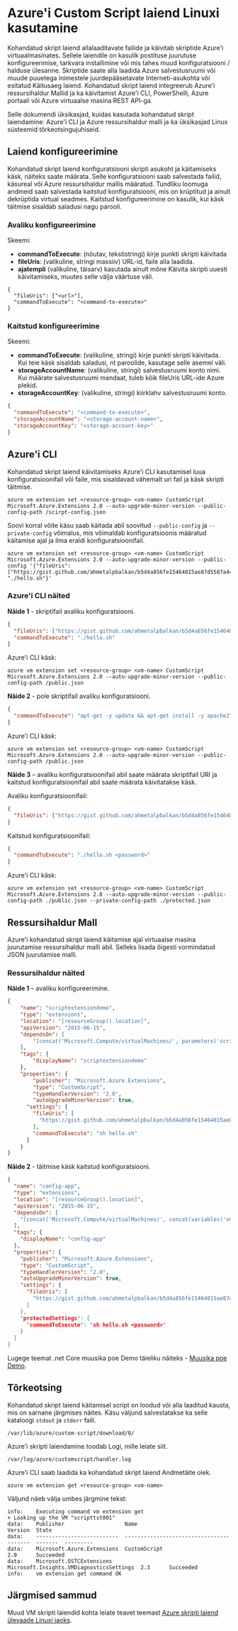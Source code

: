 <properties
   pageTitle="Kohandatud skripte Linux VMs | Microsoft Azure'i"
   description="Toimingute automatiseerimine Linux VM konfiguratsiooni, kasutades kohandatud skript laiend"
   services="virtual-machines-linux"
   documentationCenter=""
   authors="neilpeterson"
   manager="timlt"
   editor=""
   tags="azure-resource-manager"/>

<tags
   ms.service="virtual-machines-linux"
   ms.devlang="na"
   ms.topic="article"
   ms.tgt_pltfrm="vm-linux"
   ms.workload="infrastructure-services"
   ms.date="09/22/2016"
   ms.author="nepeters"/>

# <a name="using-the-azure-custom-script-extension-with-linux-virtual-machines"></a>Azure'i Custom Script laiend Linuxi kasutamine

Kohandatud skript laiend allalaaditavate failide ja käivitab skriptide Azure'i virtuaalmasinates. Sellele laiendile on kasulik postituse juurutuse konfigureerimise, tarkvara installimine või mis tahes muud konfiguratsiooni / halduse ülesanne. Skriptide saate alla laadida Azure salvestusruumi või muude puuetega inimestele juurdepääsetavate Interneti-asukohta või esitatud Käitusaeg laiend. Kohandatud skript laiend integreerub Azure'i ressursihaldur Mallid ja ka käivitamist Azure'i CLI, PowerShelli, Azure portaali või Azure virtuaalse masina REST API-ga.

Selle dokumendi üksikasjad, kuidas kasutada kohandatud skript laiendamine: Azure'i CLI ja Azure ressursihaldur malli ja ka üksikasjad Linux süsteemid tõrkeotsingujuhiseid.

## <a name="extension-configuration"></a>Laiend konfigureerimine

Kohandatud skript laiend konfiguratsiooni skripti asukoht ja käitamiseks käsk, näiteks saate määrata. Selle konfiguratsiooni saab salvestada failid, käsureal või Azure ressursihaldur mallis määratud. Tundliku loomuga andmeid saab salvestada kaitstud konfiguratsiooni, mis on krüptitud ja ainult dekrüptida virtual seadmes. Kaitstud konfigureerimine on kasulik, kui käsk täitmise sisaldab saladusi nagu parooli.

### <a name="public-configuration"></a>Avaliku konfigureerimine

Skeemi:

- **commandToExecute**: (nõutav, tekstistringi) kirje punkti skripti käivitada
- **fileUris**: (valikuline, stringi massiiv) URL-id, faile alla laadida.
- **ajatempli** (valikuline, täisarv) kasutada ainult mõne Käivita skripti uuesti käivitamiseks, muutes selle välja väärtuse väli.

```none
{
  "fileUris": ["<url>"],
  "commandToExecute": "<command-to-execute>"
}
```

### <a name="protected-configuration"></a>Kaitstud konfigureerimine

Skeemi:

- **commandToExecute**: (valikuline, stringi) kirje punkti skripti käivitada. Kui teie käsk sisaldab saladusi, nt paroolide, kasutage selle asemel väli.
- **storageAccountName**: (valikuline, stringi) salvestusruumi konto nimi. Kui määrate salvestusruumi mandaat, tuleb kõik fileUris URL-ide Azure plekid.
- **storageAccountKey**: (valikuline, stringi) kiirklahv salvestusruumi konto.


```json
{
  "commandToExecute": "<command-to-execute>",
  "storageAccountName": "<storage-account-name>",
  "storageAccountKey": "<storage-account-key>"
}
```

## <a name="azure-cli"></a>Azure'i CLI

Kohandatud skript laiend käivitamiseks Azure'i CLI kasutamisel luua konfiguratsioonifail või faile, mis sisaldavad vähemalt uri fail ja käsk skripti täitmise.

```none
azure vm extension set <resource-group> <vm-name> CustomScript Microsoft.Azure.Extensions 2.0 --auto-upgrade-minor-version --public-config-path /scirpt-config.json
```

Soovi korral võite käsu saab käitada abil soovitud `--public-config` ja `--private-config` võimalus, mis võimaldab konfiguratsioonis määratud käitamise ajal ja ilma eraldi konfiguratsioonifail.

```none
azure vm extension set <resource-group> <vm-name> CustomScript Microsoft.Azure.Extensions 2.0 --auto-upgrade-minor-version --public-config '{"fileUris": ["https://gist.github.com/ahmetalpbalkan/b5d4a856fe15464015ae87d5587a4439/raw/466f5c30507c990a4d5a2f5c79f901fa89a80841/hello.sh"],"commandToExecute": "./hello.sh"}'
```

### <a name="azure-cli-examples"></a>Azure'i CLI näited

**Näide 1** - skriptifail avaliku konfiguratsiooni.

```json
{
  "fileUris": ["https://gist.github.com/ahmetalpbalkan/b5d4a856fe15464015ae87d5587a4439/raw/466f5c30507c990a4d5a2f5c79f901fa89a80841/hello.sh"],
  "commandToExecute": "./hello.sh"
}
```

Azure'i CLI käsk:

```none
azure vm extension set <resource-group> <vm-name> CustomScript Microsoft.Azure.Extensions 2.0 --auto-upgrade-minor-version --public-config-path /public.json
```

**Näide 2** - pole skriptifail avaliku konfiguratsiooni.

```json
{
  "commandToExecute": "apt-get -y update && apt-get install -y apache2"
}
```

Azure'i CLI käsk:

```none
azure vm extension set <resource-group> <vm-name> CustomScript Microsoft.Azure.Extensions 2.0 --auto-upgrade-minor-version --public-config-path /public.json
```

**Näide 3** – avaliku konfiguratsioonifail abil saate määrata skriptifail URI ja kaitstud konfiguratsioonifail abil saate määrata käivitatakse käsk.

Avaliku konfiguratsioonifail:

```json
{
  "fileUris": ["https://gist.github.com/ahmetalpbalkan/b5d4a856fe15464015ae87d5587a4439/raw/466f5c30507c990a4d5a2f5c79f901fa89a80841/hello.sh"],
}
```

Kaitstud konfiguratsioonifail:  

```json
{
  "commandToExecute": "./hello.sh <password>"
}
```

Azure'i CLI käsk:

```none
azure vm extension set <resource-group> <vm-name> CustomScript Microsoft.Azure.Extensions 2.0 --auto-upgrade-minor-version --public-config-path ./public.json --private-config-path ./protected.json
```

## <a name="resource-manager-template"></a>Ressursihaldur Mall

Azure'i kohandatud skript laiend käitamise ajal virtuaalse masina juurutamise ressursihaldur malli abil. Selleks lisada õigesti vormindatud JSON juurutamise malli.

### <a name="resource-manager-examples"></a>Ressursihaldur näited

**Näide 1** – avaliku konfigureerimine.

```json
{
    "name": "scriptextensiondemo",
    "type": "extensions",
    "location": "[resourceGroup().location]",
    "apiVersion": "2015-06-15",
    "dependsOn": [
        "[concat('Microsoft.Compute/virtualMachines/', parameters('scriptextensiondemoName'))]"
    ],
    "tags": {
        "displayName": "scriptextensiondemo"
    },
    "properties": {
        "publisher": "Microsoft.Azure.Extensions",
        "type": "CustomScript",
        "typeHandlerVersion": "2.0",
        "autoUpgradeMinorVersion": true,
      "settings": {
        "fileUris": [
          "https://gist.github.com/ahmetalpbalkan/b5d4a856fe15464015ae87d5587a4439/raw/466f5c30507c990a4d5a2f5c79f901fa89a80841/hello.sh"
        ],
        "commandToExecute": "sh hello.sh"
      }
    }
}
```

**Näide 2** - täitmise käsk kaitstud konfiguratsiooni.

```json
{
  "name": "config-app",
  "type": "extensions",
  "location": "[resourceGroup().location]",
  "apiVersion": "2015-06-15",
  "dependsOn": [
    "[concat('Microsoft.Compute/virtualMachines/', concat(variables('vmName'),copyindex()))]"
  ],
  "tags": {
    "displayName": "config-app"
  },
  "properties": {
    "publisher": "Microsoft.Azure.Extensions",
    "type": "CustomScript",
    "typeHandlerVersion": "2.0",
    "autoUpgradeMinorVersion": true,
    "settings": {
      "fileUris": [
        "https://gist.github.com/ahmetalpbalkan/b5d4a856fe15464015ae87d5587a4439/raw/466f5c30507c990a4d5a2f5c79f901fa89a80841/hello.sh
      ]              
    },
    "protectedSettings": {
      "commandToExecute": "sh hello.sh <password>"
    }
  }
}
```

Lugege teemat .net Core muusika poe Demo täieliku näiteks - [Muusika poe Demo](https://github.com/neilpeterson/nepeters-azure-templates/tree/master/dotnet-core-music-linux-vm-sql-db).

## <a name="troubleshooting"></a>Tõrkeotsing

Kohandatud skript laiend käitamisel script on loodud või alla laaditud kausta, mis on sarnane järgmises näites. Käsu väljund salvestatakse ka selle kataloogi `stdout` ja `stderr` faili.

```none
/var/lib/azure/custom-script/download/0/
```

Azure'i skripti laiendamine toodab Logi, mille leiate siit.

```none
/var/log/azure/customscript/handler.log
```

Azure'i CLI saab laadida ka kohandatud skript laiend Andmetäite olek.

```none
azure vm extension get <resource-group> <vm-name>
```

Väljund näeb välja umbes järgmine tekst:

```none
info:    Executing command vm extension get
+ Looking up the VM "scripttst001"
data:    Publisher                   Name                                      Version  State
data:    --------------------------  ----------------------------------------  -------  ---------
data:    Microsoft.Azure.Extensions  CustomScript                              2.0      Succeeded
data:    Microsoft.OSTCExtensions    Microsoft.Insights.VMDiagnosticsSettings  2.3      Succeeded
info:    vm extension get command OK
```

## <a name="next-steps"></a>Järgmised sammud

Muud VM skripti laiendid kohta leiate teavet teemast [Azure skripti laiend ülevaade Linuxi jaoks](./virtual-machines-linux-extensions-features.md).